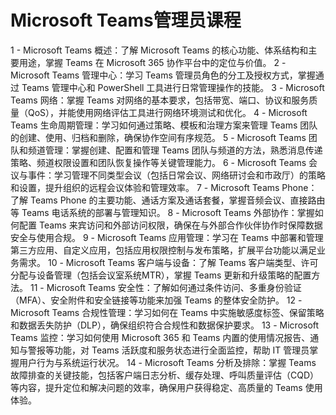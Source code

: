 # Microsoft Teams管理员课程
1 - Microsoft Teams 概述：了解 Microsoft Teams 的核心功能、体系结构和主要用途，掌握 Teams 在 Microsoft 365 协作平台中的定位与价值。
2 - Microsoft Teams 管理中心：学习 Teams 管理员角色的分工及授权方式，掌握通过 Teams 管理中心和 PowerShell 工具进行日常管理操作的技能。
3 - Microsoft Teams 网络：掌握 Teams 对网络的基本要求，包括带宽、端口、协议和服务质量（QoS），并能使用网络评估工具进行网络环境测试和优化。
4 - Microsoft Teams 生命周期管理：学习如何通过策略、模板和治理方案来管理 Teams 团队的创建、使用、归档和删除，确保协作空间有序规范。
5 - Microsoft Teams 团队和频道管理：掌握创建、配置和管理 Teams 团队与频道的方法，熟悉消息传递策略、频道权限设置和团队恢复操作等关键管理能力。
6 - Microsoft Teams 会议与事件：学习管理不同类型会议（包括日常会议、网络研讨会和市政厅）的策略和设置，提升组织的远程会议体验和管理效率。
7 - Microsoft Teams Phone：了解 Teams Phone 的主要功能、通话方案及通话套餐，掌握音频会议、直接路由等 Teams 电话系统的部署与管理知识。
8 - Microsoft Teams 外部协作：掌握如何配置 Teams 来宾访问和外部访问权限，确保在与外部合作伙伴协作时保障数据安全与使用合规。
9 - Microsoft Teams 应用管理：学习在 Teams 中部署和管理第三方应用、自定义应用，包括应用权限控制与发布策略，扩展平台功能以满足业务需求。
10 - Microsoft Teams 客户端与设备：了解 Teams 客户端类型、许可分配与设备管理（包括会议室系统MTR），掌握 Teams 更新和升级策略的配置方法。
11 - Microsoft Teams 安全性：了解如何通过条件访问、多重身份验证（MFA）、安全附件和安全链接等功能来加强 Teams 的整体安全防护。
12 - Microsoft Teams 合规性管理：学习如何在 Teams 中实施敏感度标签、保留策略和数据丢失防护（DLP），确保组织符合合规性和数据保护要求。
13 - Microsoft Teams 监控：学习如何使用 Microsoft 365 和 Teams 内置的使用情况报告、通知与警报等功能，对 Teams 活跃度和服务状态进行全面监控，帮助 IT 管理员掌握用户行为与系统运行状况。
14 - Microsoft Teams 分析及排除：掌握 Teams 故障排查的关键技能，包括客户端日志分析、缓存处理、呼叫质量评估（CQD）等内容，提升定位和解决问题的效率，确保用户获得稳定、高质量的 Teams 使用体验。
